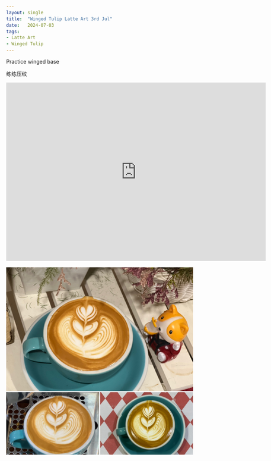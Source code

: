 ```yaml
---
layout: single
title:  "Winged Tulip Latte Art 3rd Jul"
date:   2024-07-03
tags:
- Latte Art
- Winged Tulip
---
```



Practice winged base

练练压纹



<div class="embed-container">
  <iframe
      src="https://www.youtube.com/embed/_-Eh-V89DWw"
      width="700"
      height="480"
      frameborder="0"
      allowfullscreen="true">
  </iframe>
</div>


![](/assets/img/2024/07/03/A556A529-2D55-406A-856B-BFE9B8C97B51.JPG)

